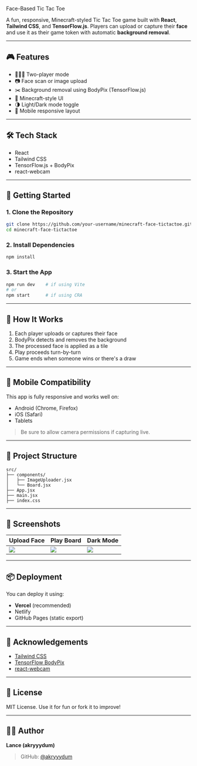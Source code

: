 Face-Based Tic Tac Toe

A fun, responsive, Minecraft-styled Tic Tac Toe game built with **React**, **Tailwind CSS**, and **TensorFlow\.js**. Players can upload or capture their **face** and use it as their game token with automatic **background removal**.

---

## 🎮 Features

* 🧑‍🤝‍🧑 Two-player mode
* 📷 Face scan or image upload
* ✂️ Background removal using BodyPix (TensorFlow\.js)
* 🎨 Minecraft-style UI
* 🌗 Light/Dark mode toggle
* 📱 Mobile responsive layout

---

## 🛠️ Tech Stack

* React
* Tailwind CSS
* TensorFlow\.js + BodyPix
* react-webcam

---

## 🚀 Getting Started

### 1. Clone the Repository

```bash
git clone https://github.com/your-username/minecraft-face-tictactoe.git
cd minecraft-face-tictactoe
```

### 2. Install Dependencies

```bash
npm install
```

### 3. Start the App

```bash
npm run dev    # if using Vite
# or
npm start      # if using CRA
```

---

## 🧠 How It Works

1. Each player uploads or captures their face
2. BodyPix detects and removes the background
3. The processed face is applied as a tile
4. Play proceeds turn-by-turn
5. Game ends when someone wins or there's a draw

---

## 📱 Mobile Compatibility

This app is fully responsive and works well on:

* Android (Chrome, Firefox)
* iOS (Safari)
* Tablets

> Be sure to allow camera permissions if capturing live.

---

## 📁 Project Structure

```
src/
├── components/
│   ├── ImageUploader.jsx
│   └── Board.jsx
├── App.jsx
├── main.jsx
├── index.css
```

---

## 🌈 Screenshots

| Upload Face                  | Play Board             | Dark Mode                  |
| ---------------------------- | ---------------------- | -------------------------- |
| ![](screens/face-upload.png) | ![](screens/board.png) | ![](screens/dark-mode.png) |

---

## 📦 Deployment

You can deploy it using:

* **Vercel** (recommended)
* Netlify
* GitHub Pages (static export)

---

## 🙏 Acknowledgements

* [Tailwind CSS](https://tailwindcss.com)
* [TensorFlow BodyPix](https://github.com/tensorflow/tfjs-models/tree/master/body-pix)
* [react-webcam](https://www.npmjs.com/package/react-webcam)

---

## 📃 License

MIT License. Use it for fun or fork it to improve!

---

## 👨‍💻 Author

**Lance (akryyydum)**

> GitHub: [@akryyydum](https://github.com/akryyydum)
